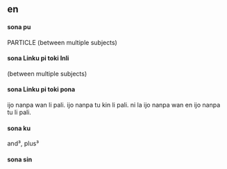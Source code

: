 ## en

#### sona pu

PARTICLE (between multiple subjects)

#### sona Linku pi toki Inli

(between multiple subjects)

#### sona Linku pi toki pona

ijo nanpa wan li pali. ijo nanpa tu kin li pali. ni la ijo nanpa wan en ijo nanpa tu li pali.

#### sona ku

and³, plus³

#### sona sin

